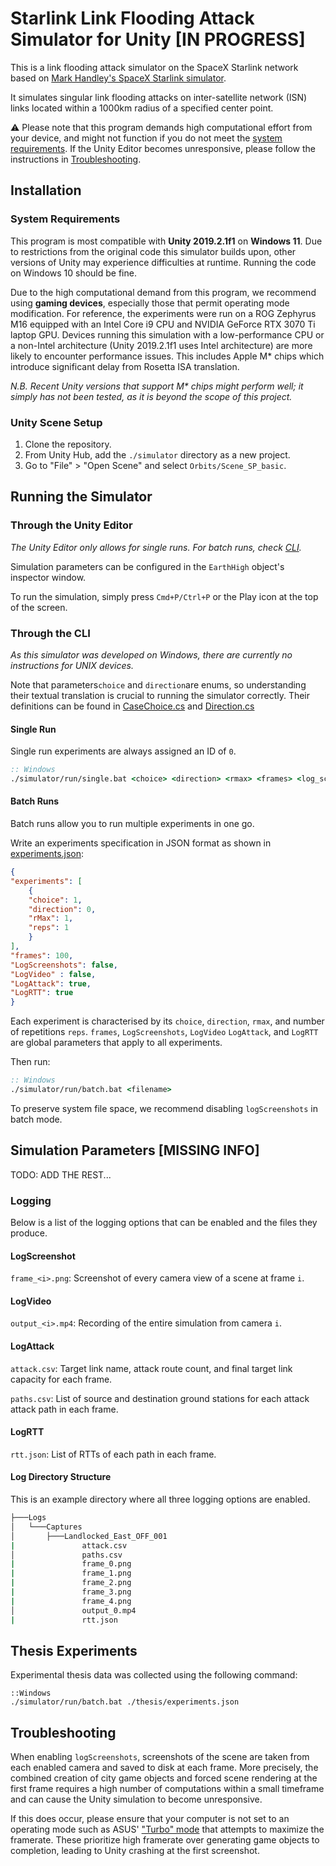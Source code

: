 # Starlink Link Flooding Attack Simulator for Unity [IN PROGRESS]
This is a link flooding attack simulator on the SpaceX Starlink network based on [Mark Handley's SpaceX Starlink simulator](https://github.com/mhandley/Starlink0031).

It simulates singular link flooding attacks on inter-satellite network (ISN) links located within a 1000km radius of a specified center point.

⚠️ Please note that this program demands high computational effort from your device, and might not function if you do not meet the [system requirements](#system-requirements). 
If the Unity Editor becomes unresponsive, please follow the instructions in [Troubleshooting](#troubleshooting).

## Installation

### System Requirements
This program is most compatible with **Unity 2019.2.1f1** on **Windows 11**.
Due to restrictions from the original code this simulator builds upon, other versions of Unity may experience difficulties at runtime.
Running the code on Windows 10 should be fine.

Due to the high computational demand from this program, we recommend using **gaming devices**, especially those that permit operating mode modification.
For reference, the experiments were run on a ROG Zephyrus M16 equipped with an Intel Core i9 CPU and NVIDIA GeForce RTX 3070 Ti laptop GPU.
Devices running this simulation with a low-performance CPU or a non-Intel architecture (Unity 2019.2.1f1 uses Intel architecture) are more likely to encounter performance issues. 
This includes Apple M* chips which introduce significant delay from Rosetta ISA translation.

_N.B. Recent Unity versions that support M* chips might perform well;
    it simply has not been tested, as it is beyond the scope of this project._


### Unity Scene Setup
1. Clone the repository.
2. From Unity Hub, add the `./simulator` directory as a new project.
3. Go to "File" > "Open Scene" and select `Orbits/Scene_SP_basic`.

## Running the Simulator

### Through the Unity Editor
_The Unity Editor only allows for single runs. For batch runs, check [CLI](###cli)._

Simulation parameters can be configured in the `EarthHigh` object's inspector window.

To run the simulation, simply press `Cmd+P/Ctrl+P` or the Play icon at the top of the screen.

### Through the CLI
_As this simulator was developed on Windows, there are currently no instructions for UNIX devices._

Note that parameters`choice` and `direction`are enums, so understanding their textual translation is crucial to running the simulator correctly. 
Their definitions can be found in [CaseChoice.cs](https://github.com/Foalfloater66/starlink-fyp/blob/main/Assets/Attack/Cases/CaseChoice.cs) and [Direction.cs](https://github.com/Foalfloater66/starlink-fyp/blob/main/Assets/Attack/Cases/Direction.cs)

#### Single Run
Single run experiments are always assigned an ID of `0`.
```bat
:: Windows
./simulator/run/single.bat <choice> <direction> <rmax> <frames> <log_screenshots> <log_video> <log_attack> <log_rtt>
```

#### Batch Runs
Batch runs allow you to run multiple experiments in one go.

Write an experiments specification in JSON format as shown in [experiments.json](https://github.com/Foalfloater66/starlink-fyp/blob/main/experiments.json):
```json
{
"experiments": [
    {
    "choice": 1,
    "direction": 0,
    "rMax": 1,
    "reps": 1
    }
],
"frames": 100,
"LogScreenshots": false,
"LogVideo" : false,
"LogAttack": true,
"LogRTT": true
}
```
Each experiment is characterised by its `choice`, `direction`, `rmax`, and number of repetitions `reps`. 
`frames`, `LogScreenshots`, `LogVideo` `LogAttack`, and `LogRTT` are global parameters that apply to all experiments.


Then run:
```bat
:: Windows
./simulator/run/batch.bat <filename>
```
To preserve system file space, we recommend disabling `logScreenshots` in batch mode.

## Simulation Parameters [MISSING INFO]

TODO: ADD THE REST...
### Logging
Below is a list of the logging options that can be enabled and the files they produce.

#### LogScreenshot
`frame_<i>.png`: Screenshot of every camera view of a scene at frame `i`.

#### LogVideo
`output_<i>.mp4`: Recording of the entire simulation from camera `i`.

#### LogAttack
`attack.csv`: Target link name, attack route count, and final target link capacity for each frame.

`paths.csv`: List of source and destination ground stations for each attack attack path in each frame.

#### LogRTT
`rtt.json`: List of RTTs of each path in each frame.

#### Log Directory Structure
This is an example directory where all three logging options are enabled.
```bash
├───Logs
│   └───Captures
│       ├───Landlocked_East_OFF_001
|               attack.csv      
│               paths.csv      
|               frame_0.png
|               frame_1.png     
|               frame_2.png
|               frame_3.png
|               frame_4.png
│               output_0.mp4
|               rtt.json
```

## Thesis Experiments
Experimental thesis data was collected using the following command:
```batch
::Windows
./simulator/run/batch.bat ./thesis/experiments.json
```

## Troubleshooting
When enabling `logScreenshots`, screenshots of the scene are taken from each enabled camera and saved to disk at each frame. 
More precisely, the combined creation of city game objects and forced scene rendering at the first frame requires a high number of computations within a small timeframe and can cause the Unity simulation to become unresponsive.

If this does occur, please ensure that your computer is not set to an operating mode such as ASUS' ["Turbo" mode](https://rog.asus.com/articles/guides/armoury-crate-performance-modes-explained-silent-vs-performance-vs-turbo-vs-windows/) that attempts to maximize the framerate.
These prioritize high framerate over generating game objects to completion, leading to Unity crashing at the first screenshot.

